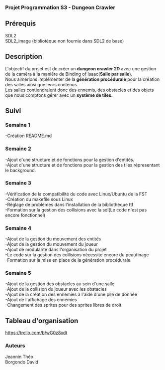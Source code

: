 ### Projet Programmation S3 - Dungeon Crawler 
## Prérequis
SDL2  
SDL2_image (bibliotèque non fournie dans SDL2 de base)

## Description
L'objectif du projet est de créer un **dungeon crawler 2D** avec une gestion de la caméra à la manière de Binding of Isaac(**Salle par salle**).  
Nous aimerions implémenter de la **génération procédurale** pour la création des salles ainsi que leurs contenus.  
Les salles contiendraient donc des ennemis, des obstacles et des objets que nous comptons gérer avec un **système de tiles**.  

## Suivi
### Semaine 1 
-Création README.md 
### Semaine 2 
-Ajout d'une structure et de fonctions pour la gestion d'entités.  
-Ajout d'une structure et de fonctions pour la gestion des tiles répresentant le background.
### Semaine 3
-Vérification de la compatibilité du code avec Linux/Ubuntu de la FST  
-Création du makefile sous Linux  
-Réglage de problèmes dans l'installation de la bibliothéque ttf  
-Formation sur la gestion des collisions avec la sdl(Le code n'est pas encore fonctionnel)

### Semaine 4
-Ajout de la gestion du mouvement des entités  
-Ajout de la gestion du mouvement du joueur  
-Ajout de modularité dans l'organisation du projet  
-Le code sur la gestion des collisions nécessite encore du peaufinage  
-Formation sur la mise en place de la génération procédurale  

### Semaine 5  
-Ajout de la gestion des obstacles au sein d'une salle  
-Ajout de la collision du joueur avec les obstacles  
-Ajout de la création des ennemies à l'aide d'une pile de donnée  
-Ajout de l'affichage des ennemies  
-Changement des sprites pour des sprites libres de droit  


## Tableau d'organisation
https://trello.com/b/wG0z8xdt

### Auteurs
Jeannin Théo  
Borgondo David

